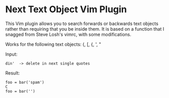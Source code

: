 Next Text Object Vim Plugin
========

This Vim plugin allows you to search forwards or backwards text objects rather than requiring that you be inside them.  It is based on a function that I snagged from Steve Losh's vimrc, with some modifications.

Works for the following text objects:
(, [, {, ', "

Input:
 
    din'  -> delete in next single quotes                

Result:

    foo = bar('spam')
    C
    foo = bar('')


